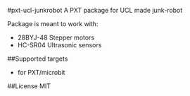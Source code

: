 #pxt-ucl-junkrobot
A PXT package for UCL made junk-robot

Package is meant to work with:
* 28BYJ-48 Stepper motors
* HC-SR04 Ultrasonic sensors

##Supported targets

* for PXT/microbit

##License
MIT
